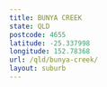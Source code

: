 ```yaml
---
title: BUNYA CREEK
state: QLD
postcode: 4655
latitude: -25.337998
longitude: 152.78368
url: /qld/bunya-creek/
layout: suburb
---
```

